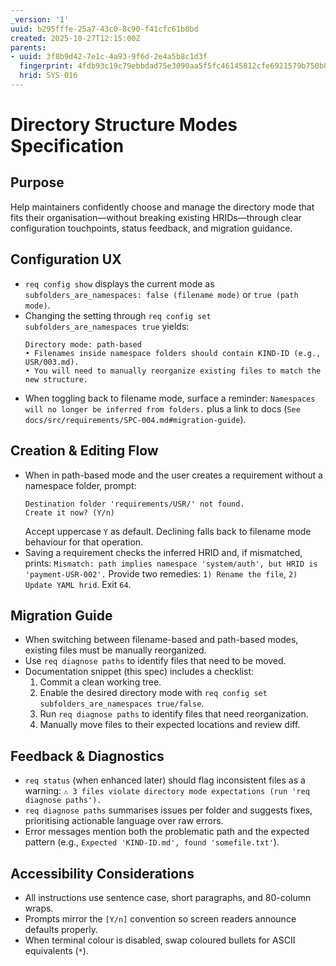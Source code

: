 ```yaml
---
_version: '1'
uuid: b295fffe-25a7-43c0-8c90-f41cfc61b0bd
created: 2025-10-27T12:15:00Z
parents:
- uuid: 3f8b9d42-7e1c-4a93-9f6d-2e4a5b8c1d3f
  fingerprint: 4fdb93c19c79ebbdad75e3090aa5f5fc46145812cfe6921579b750b838049c21
  hrid: SYS-016
---
```

# Directory Structure Modes Specification

## Purpose

Help maintainers confidently choose and manage the directory mode that fits their organisation—without breaking existing HRIDs—through clear configuration touchpoints, status feedback, and migration guidance.

## Configuration UX

- `req config show` displays the current mode as `subfolders_are_namespaces: false (filename mode)` or `true (path mode)`.
- Changing the setting through `req config set subfolders_are_namespaces true` yields:
  ```
  Directory mode: path-based
  • Filenames inside namespace folders should contain KIND-ID (e.g., USR/003.md).
  • You will need to manually reorganize existing files to match the new structure.
  ```
- When toggling back to filename mode, surface a reminder: `Namespaces will no longer be inferred from folders.` plus a link to docs (`See docs/src/requirements/SPC-004.md#migration-guide`).

## Creation & Editing Flow

- When in path-based mode and the user creates a requirement without a namespace folder, prompt:
  ```
  Destination folder 'requirements/USR/' not found.
  Create it now? (Y/n)
  ```
  Accept uppercase `Y` as default. Declining falls back to filename mode behaviour for that operation.
- Saving a requirement checks the inferred HRID and, if mismatched, prints:
  `Mismatch: path implies namespace 'system/auth', but HRID is 'payment-USR-002'.`
  Provide two remedies: `1) Rename the file`, `2) Update YAML hrid`. Exit `64`.

## Migration Guide

- When switching between filename-based and path-based modes, existing files must be manually reorganized.
- Use `req diagnose paths` to identify files that need to be moved.
- Documentation snippet (this spec) includes a checklist:
  1. Commit a clean working tree.
  2. Enable the desired directory mode with `req config set subfolders_are_namespaces true/false`.
  3. Run `req diagnose paths` to identify files that need reorganization.
  4. Manually move files to their expected locations and review diff.

## Feedback & Diagnostics

- `req status` (when enhanced later) should flag inconsistent files as a warning: `⚠️ 3 files violate directory mode expectations (run 'req diagnose paths').`
- `req diagnose paths` summarises issues per folder and suggests fixes, prioritising actionable language over raw errors.
- Error messages mention both the problematic path and the expected pattern (e.g., `Expected 'KIND-ID.md', found 'somefile.txt'`).

## Accessibility Considerations

- All instructions use sentence case, short paragraphs, and 80-column wraps.
- Prompts mirror the `[Y/n]` convention so screen readers announce defaults properly.
- When terminal colour is disabled, swap coloured bullets for ASCII equivalents (`*`).

